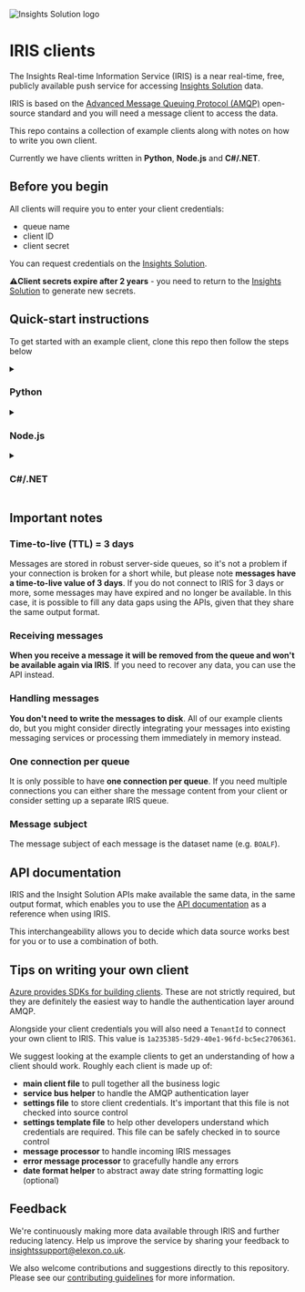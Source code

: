 ![Insights Solution logo](./images/insights-solution.png)

# IRIS clients

The Insights Real-time Information Service (IRIS)  is a near real-time, free, publicly available push service for accessing [Insights Solution](https://bmrs.elexon.co.uk/iris) data.

IRIS is based on the [Advanced Message Queuing Protocol (AMQP)](https://en.wikipedia.org/wiki/Advanced_Message_Queuing_Protocol) open-source standard and you will need a message client to access the data.

This repo contains a collection of example clients along with notes on how to write you own client.


Currently we have clients written in **Python**, **Node.js** and **C#/.NET**.



## Before you begin

All clients will require you to enter your client credentials:
- queue name
- client ID
- client secret

You can request credentials on the [Insights Solution](https://bmrs.elexon.co.uk/iris).

⚠️**Client secrets expire after 2 years** - you need to return to the [Insights Solution](https://bmrs.elexon.co.uk/iris) to generate new secrets.

## Quick-start instructions

To get started with an example client, clone this repo then follow the steps below

<details>
    <summary ><h3>Python</h3></summary>

1. Ensure you have installed [Python](https://www.python.org/downloads/) (version 3.9 or above)
2. Run `cd python` to navigate to the `python` directory
3. Run the following to activate a virtual environment and install the dependencies

```bash
python -m venv .venv
./.venv/Scripts/activate
pip install -r requirements.txt
```
4. Copy the `settings.template.json` file and rename it to `settings.json`
5. Enter your client credentials into the `settings.json` file

```json
{
  "ServiceBusNamespace": "elexon-iris",
  "ServiceBusQueue": "",
  "RelativeFileDownloadDirectory": "./data",

  "AppRegistration": {
    "ClientId": "",
    "Secret": ""
  }
}
```
6. Run `python client.py`

N.B. If you leave `ClientId` and `Secret` blank when running the client, it will open a browser window with a login page.
This may be useful during initial setup and testing but is not recommended for production use. 

</details>

<details>
    <summary><h3>Node.js</h3></summary>

1. Ensure you have installed [Node.js](https://nodejs.org/en/) (version 16.0.0 or above)
2. Run `cd nodeJs` to navigate to the `nodeJs` directory
3. Run `npm i` to install the dependencies
4. Copy the `.env.template` file and rename it to `.env`
5. Enter your client credentials into the `.env` file
```
SERVICE_BUS_NAMESPACE=elexon-iris
SERVICE_BUS_QUEUE=
RELATIVE_FILE_DOWNLOAD_DIRECTORY=./data
APP_REGISTRATION_CLIENT_ID=
APP_REGISTRATION_SECRET=
```
6. Run `npm run client`

N.B. If you leave `APP_REGISTRATION_CLIENT_ID` and `APP_REGISTRATION_SECRET` blank when running the client, it will open a browser window with a login page.
This may be useful during initial setup and testing but is not recommended for production use.

</details>

<details>
    <summary ><h3>C#/.NET</h3></summary>

1. Ensure you have installed the [.NET SDK](https://dotnet.microsoft.com/en-us/download/visual-studio-sdks?cid=getdotnetsdk) (version 6 or above)
2. Run `cd dotnet/IrisClient` to navigate to the `dotnet/IrisClient` directory
3. Copy the `appsettings.template.json` file and rename it to `appsettings.json`
4. Enter your client credentials into the `appsettings.json` file

```json
{
  "ServiceBusNamespace": "elexon-iris",
  "ServiceBusQueue": "",
  "RelativeFileDownloadDirectory": "./data",

  "AppRegistration": {
    "ClientId": "",
    "Secret": ""
  }
}
```
5. Run `dotnet build` to build the project
6. Run `dotnet run`

N.B. If you leave `ClientId` and `Secret` blank when running the client, it will open a browser window with a login page.
This may be useful during initial setup and testing but is not recommended for production use.

</details>

## Important notes

### Time-to-live (TTL) = 3 days
Messages are stored in robust server-side queues, so it's not a problem if your connection is broken for a short while, but please note **messages have a time-to-live value of 3 days**. If you do not connect to IRIS for 3 days or more, some messages may have expired and no longer be available. In this case, it is possible to fill any data gaps using the APIs, given that they share the same output format.

### Receiving messages
**When you receive a message it will be removed from the queue and won't be available again via IRIS**. If you need to recover any data, you can use the API instead.

### Handling messages
**You don't need to write the messages to disk**. All of our example clients do, but you might consider directly integrating your messages into existing messaging services or processing them immediately in memory instead.

### One connection per queue
It is only possible to have **one connection per queue**. If you need multiple connections you can either share the message content from your client or consider setting up a separate IRIS queue.

### Message subject
The message subject of each message is the dataset name (e.g. `BOALF`).


## API documentation

IRIS and the Insight Solution APIs make available the same data, in the same output format, which enables you to use the [API documentation](https://developer.data.elexon.co.uk/) as a reference when using IRIS.

This interchangeability allows you to decide which data source works best for you or to use a combination of both.

## Tips on writing your own client

[Azure provides SDKs for building clients](https://learn.microsoft.com/en-us/azure/service-bus-messaging/). These are not strictly required, but they are definitely the easiest way to handle the authentication layer around AMQP.

Alongside your client credentials you will also need a `TenantId` to connect your own client to IRIS. This value is `1a235385-5d29-40e1-96fd-bc5ec2706361`.

We suggest looking at the example clients to get an understanding of how a client should work. Roughly each client is made up of:
  - **main client file** to pull together all the business logic
  - **service bus helper** to handle the AMQP authentication layer
  - **settings file** to store client credentials. It's important that this file is not checked into source control
  - **settings template file** to help other developers understand which credentials are required. This file can be safely checked in to source control
  - **message processor** to handle incoming IRIS messages
  - **error message processor** to gracefully handle any errors
  - **date format helper** to abstract away date string formatting logic (optional)

## Feedback
We're continuously making more data available through IRIS and further reducing latency. Help us improve the service by sharing your feedback to insightssupport@elexon.co.uk.

We also welcome contributions and suggestions directly to this repository. Please see our [contributing guidelines](./CONTRIBUTING.md) for more information.
